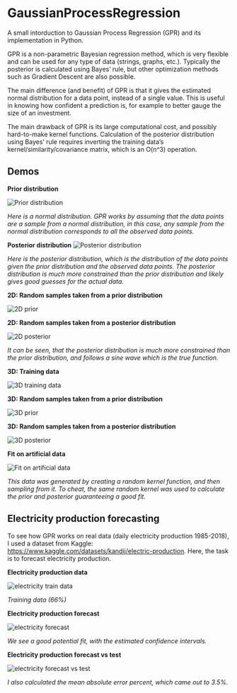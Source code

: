 # GaussianProcessRegression
A small intorduction to Gaussian Process Regression (GPR) and its implementation in Python.

GPR is a non-parametric Bayesian regression method, which is very flexible and can be used for any type of data (strings, graphs, etc.). Typically the posterior is calculated using Bayes’ rule, but other optimization methods such as Gradient Descent are also possible.

The main difference (and benefit) of GPR is that it gives the estimated normal distribution for a data point, instead of a single value. This is useful in knowing how confident a prediction is, for example to better gauge the size of an investment.

The main drawback of GPR is its large computational cost, and possibly hard-to-make kernel functions. Calculation of the posterior distribution using Bayes’ rule requires inverting the training data’s kernel/similarity/covariance matrix, which is an O(n^3) operation.


## **Demos**

**Prior distribution**

![Prior distribution](prior_distribution_2d.png)

*Here is a normal distribution. GPR works by assuming that the data points are a sample from a normal distribution, in this case, any sample from the normal distribution corresponds to all the observed data points.*

**Posterior distribution**
![Posterior distribution](posterior_distribution_2d.png)

*Here is the posterior distribution, which is the distribution of the data points given the prior distribution and the observed data points. The posterior distribution is much more constrained than the prior distribution and likely gives good guesses for the actual data.*


**2D: Random samples taken from a prior distribution**

![2D prior](example_2d_prior_fit.png)

**2D: Random samples taken from a posterior distribution**

![2D posterior](example_2d_posterior_fit.png)

*It can be seen, that the posterior distribution is much more constrained than the prior distribution, and follows a sine wave which is the true function.*


**3D: Training data**

![3D training data](example_3d_train_data.png)

**3D: Random samples taken from a prior distribution**

![3D prior](example_3d_prior_fit.png)

**3D: Random samples taken from a posterior distribution**

![3D posterior](example_3d_posterior_fit.png)

**Fit on artificial data**

![Fit on artificial data](same_kernel_demo.png)

*This data was generated by creating a random kernel function, and then sampling from it. To cheat, the same random kernel was used to calculate the prior and posterior guaranteeing a good fit.*

## **Electricity production forecasting**
To see how GPR works on real data (daily electricity production 1985-2018), I used a dataset from Kaggle: https://www.kaggle.com/datasets/kandij/electric-production. Here, the task is to forecast electricity production.

**Electricity production data**

![electricity train data](electr_prod_train.png)

*Training data (66%)*

**Electricity production forecast**

![electricity forecast](electr_prod_train_pred.png)

*We see a good potential fit, with the estimated confidence intervals.*

**Electricity production forecast vs test**

![electricity forecast vs test](electr_prod_train_pred_test.png)

*I also calculated the mean absolute error percent, which came out to 3.5%.*




